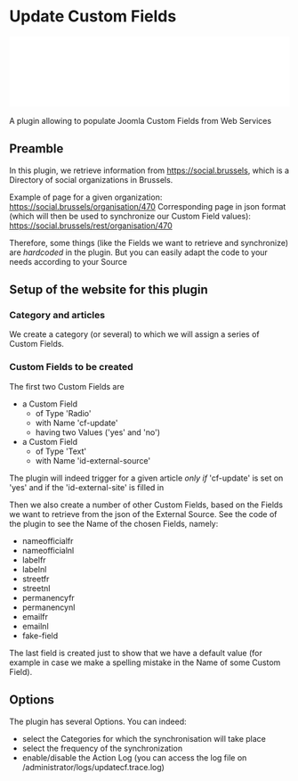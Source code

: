 # Update Custom Fields

![Banner](./banner.svg)

A plugin allowing to populate Joomla Custom Fields from Web Services

## Preamble

In this plugin, we retrieve information from <https://social.brussels>, which is a Directory of social organizations in Brussels.

Example of page for a given organization:
<https://social.brussels/organisation/470>
Corresponding page in json format (which will then be used to synchronize our Custom Field values):
<https://social.brussels/rest/organisation/470>

Therefore, some things (like the Fields we want to retrieve and synchronize) are _hardcoded_ in the plugin.
But you can easily adapt the code to your needs according to your Source

## Setup of the website for this plugin

### Category and articles

We create a category (or several) to which we will assign a series of Custom Fields.

### Custom Fields to be created

The first two Custom Fields are
- a Custom Field 
  - of Type 'Radio'
  - with Name 'cf-update'
  - having two Values ('yes' and 'no')
- a Custom Field
  - of Type 'Text'
  - with Name 'id-external-source'

The plugin will indeed trigger for a given article _only if_ 'cf-update' is set on 'yes' and if the 'id-external-site' is filled in

Then we also create a number of other Custom Fields, based on the Fields we want to retrieve from the json of the External Source.
See the code of the plugin to see the Name of the chosen Fields, namely:
- nameofficialfr
- nameofficialnl
- labelfr
- labelnl
- streetfr
- streetnl
- permanencyfr
- permanencynl
- emailfr
- emailnl
- fake-field

The last field is created just to show that we have a default value (for example in case we make a spelling mistake in the Name of some Custom Field).

## Options

The plugin has several Options. You can indeed:
- select the Categories for which the synchronisation will take place
- select the frequency of the synchronization
- enable/disable the Action Log (you can access the log file on /administrator/logs/updatecf.trace.log)
